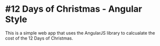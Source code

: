 #12 Days of Christmas - Angular Style
====================

This is a simple web app that uses the AngularJS library to calcualate the cost of the 12 Days of Christmas.

